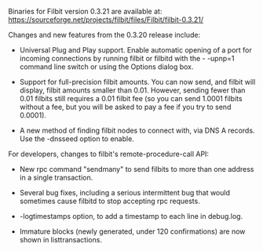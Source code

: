 Binaries for Filbit version 0.3.21 are available at:
  https://sourceforge.net/projects/filbit/files/Filbit/filbit-0.3.21/

Changes and new features from the 0.3.20 release include:

* Universal Plug and Play support.  Enable automatic opening of a port for incoming connections by running filbit or filbitd with the - -upnp=1 command line switch or using the Options dialog box.

* Support for full-precision filbit amounts.  You can now send, and filbit will display, filbit amounts smaller than 0.01.  However, sending fewer than 0.01 filbits still requires a 0.01 filbit fee (so you can send 1.0001 filbits without a fee, but you will be asked to pay a fee if you try to send 0.0001).

* A new method of finding filbit nodes to connect with, via DNS A records. Use the -dnsseed option to enable.

For developers, changes to filbit's remote-procedure-call API:

* New rpc command "sendmany" to send filbits to more than one address in a single transaction.

* Several bug fixes, including a serious intermittent bug that would sometimes cause filbitd to stop accepting rpc requests. 

* -logtimestamps option, to add a timestamp to each line in debug.log.

* Immature blocks (newly generated, under 120 confirmations) are now shown in listtransactions.
